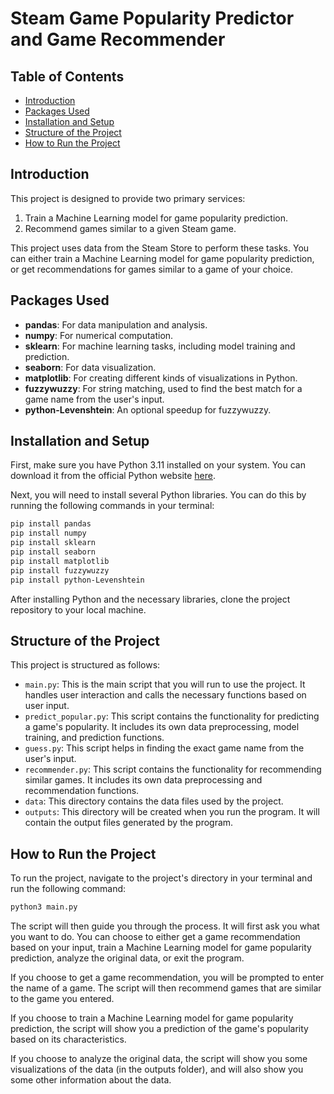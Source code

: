 # Steam Game Popularity Predictor and Game Recommender

## Table of Contents
- [Introduction](#Introduction)
- [Packages Used](#Packages-Used)
- [Installation and Setup](#Installation-and-Setup)
- [Structure of the Project](#Structure-of-the-Project)
- [How to Run the Project](#How-to-Run-the-Project)

## Introduction
This project is designed to provide two primary services:

1. Train a Machine Learning model for game popularity prediction.
2. Recommend games similar to a given Steam game.

This project uses data from the Steam Store to perform these tasks. You can either train a Machine Learning model for game popularity prediction, or get recommendations for games similar to a game of your choice. 

## Packages Used
- **pandas**: For data manipulation and analysis.
- **numpy**: For numerical computation.
- **sklearn**: For machine learning tasks, including model training and prediction.
- **seaborn**: For data visualization.
- **matplotlib**: For creating different kinds of visualizations in Python.
- **fuzzywuzzy**: For string matching, used to find the best match for a game name from the user's input.
- **python-Levenshtein**: An optional speedup for fuzzywuzzy.

## Installation and Setup
First, make sure you have Python 3.11 installed on your system. You can download it from the official Python website [here](https://www.python.org/downloads/).

Next, you will need to install several Python libraries. You can do this by running the following commands in your terminal:
```bash
pip install pandas
pip install numpy
pip install sklearn
pip install seaborn
pip install matplotlib
pip install fuzzywuzzy
pip install python-Levenshtein
```
After installing Python and the necessary libraries, clone the project repository to your local machine.

## Structure of the Project
This project is structured as follows:
- ``main.py``: This is the main script that you will run to use the project. It handles user interaction and calls the necessary functions based on user input.
- ``predict_popular.py``: This script contains the functionality for predicting a game's popularity. It includes its own data preprocessing, model training, and prediction functions.
- ``guess.py``: This script helps in finding the exact game name from the user's input.
- ``recommender.py``: This script contains the functionality for recommending similar games. It includes its own data preprocessing and recommendation functions.
- ``data``: This directory contains the data files used by the project.
- ``outputs``: This directory will be created when you run the program. It will contain the output files generated by the program.

## How to Run the Project
To run the project, navigate to the project's directory in your terminal and run the following command:
```bash
python3 main.py
```
The script will then guide you through the process. It will first ask you what you want to do. You can choose to either get a game recommendation based on your input, train a Machine Learning model for game popularity prediction, analyze the original data, or exit the program.

If you choose to get a game recommendation, you will be prompted to enter the name of a game. The script will then recommend games that are similar to the game you entered.

If you choose to train a Machine Learning model for game popularity prediction, the script will show you a prediction of the game's popularity based on its characteristics.

If you choose to analyze the original data, the script will show you some visualizations of the data (in the outputs folder), and will also show you some other information about the data.